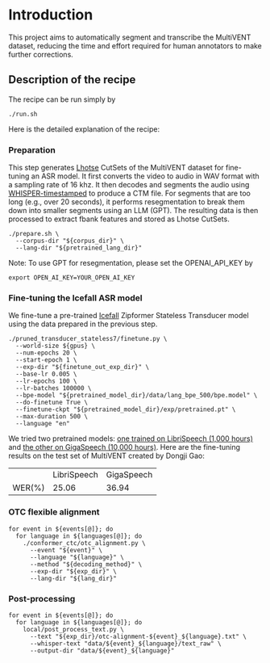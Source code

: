 # Introduction
This project aims to automatically segment and transcribe the MultiVENT dataset, reducing the time and effort required for human annotators to make further corrections.
## Description of the recipe
The recipe can be run simply by
```
./run.sh
```
Here is the detailed explanation of the recipe:
### Preparation
This step generates [Lhotse](https://github.com/lhotse-speech/lhotse) CutSets of the MultiVENT dataset for fine-tuning an ASR model. It first converts the video to audio in WAV format with a sampling rate of 16 khz. It then decodes and segments the audio using [WHISPER-timestamped](https://github.com/linto-ai/whisper-timestamped) to produce a CTM file. For segments that are too long (e.g., over 20 seconds), it performs resegmentation to break them down into smaller segments using an LLM (GPT). The resulting data is then processed to extract fbank features and stored as Lhotse CutSets.
```
./prepare.sh \
  --corpus-dir "${corpus_dir}" \
  --lang-dir "${pretrained_lang_dir}"
```
Note: To use GPT for resegmentation, please set the OPENAI_API_KEY by
```
export OPEN_AI_KEY=YOUR_OPEN_AI_KEY
```
### Fine-tuning the Icefall ASR model
We fine-tune a pre-trained [Icefall](https://github.com/k2-fsa/icefall) Zipformer Stateless Transducer model using the data prepared in the previous step.
```
./pruned_transducer_stateless7/finetune.py \
  --world-size ${gpus} \
  --num-epochs 20 \
  --start-epoch 1 \
  --exp-dir "${finetune_out_exp_dir}" \
  --base-lr 0.005 \
  --lr-epochs 100 \
  --lr-batches 100000 \
  --bpe-model "${pretrained_model_dir}/data/lang_bpe_500/bpe.model" \
  --do-finetune True \
  --finetune-ckpt "${pretrained_model_dir}/exp/pretrained.pt" \
  --max-duration 500 \
  --language "en"
```
We tried two pretrained models: [one trained on LibriSpeech (1,000 hours)](https://huggingface.co/csukuangfj/icefall-asr-librispeech-pruned-transducer-stateless7-2022-11-11) and [the other on GigaSpeech (10,000 hours)](https://huggingface.co/yfyeung/icefall-asr-gigaspeech-zipformer-2023-10-17). Here are the fine-tuning results on the test set of MultiVENT created by Dongji Gao:
<table>
  <tr>
    <td></td>
    <td>LibriSpeech</td>
    <td>GigaSpeech</td>
  </tr>
  <tr>
    <td>WER(%)</td> 
    <td>25.06</td>
    <td>36.94</td>
  </tr>
</table>

### OTC flexible alignment
```
for event in ${events[@]}; do
  for language in ${languages[@]}; do
    ./conformer_ctc/otc_alignment.py \
      --event "${event}" \
      --language "${language}" \
      --method "${decoding_method}" \
      --exp-dir "${exp_dir}" \
      --lang-dir "${lang_dir}" 
```
### Post-processing
```
for event in ${events[@]}; do
  for language in ${languages[@]}; do
    local/post_process_text.py \
      --text "${exp_dir}/otc-alignment-${event}_${language}.txt" \
      --whisper-text "data/${event}_${language}/text_raw" \
      --output-dir "data/${event}_${language}"
```

